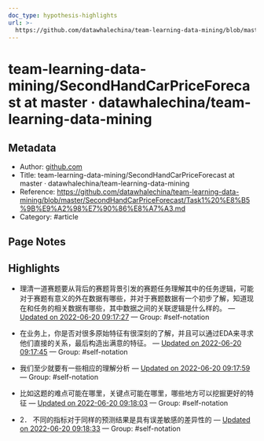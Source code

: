 ```yaml
---
doc_type: hypothesis-highlights
url: >-
  https://github.com/datawhalechina/team-learning-data-mining/blob/master/SecondHandCarPriceForecast/Task1%20%E8%B5%9B%E9%A2%98%E7%90%86%E8%A7%A3.md
---
```


# team-learning-data-mining/SecondHandCarPriceForecast at master · datawhalechina/team-learning-data-mining

## Metadata
- Author: [github.com]()
- Title: team-learning-data-mining/SecondHandCarPriceForecast at master · datawhalechina/team-learning-data-mining
- Reference: https://github.com/datawhalechina/team-learning-data-mining/blob/master/SecondHandCarPriceForecast/Task1%20%E8%B5%9B%E9%A2%98%E7%90%86%E8%A7%A3.md
- Category: #article

## Page Notes
## Highlights
- 理清一道赛题要从背后的赛题背景引发的赛题任务理解其中的任务逻辑，可能对于赛题有意义的外在数据有哪些，并对于赛题数据有一个初步了解，知道现在和任务的相关数据有哪些，其中数据之间的关联逻辑是什么样的。 — [Updated on 2022-06-20 09:17:27](https://hyp.is/v34g8PA2Eey4-3tg6WfLzQ/github.com/datawhalechina/team-learning-data-mining/blob/master/SecondHandCarPriceForecast/Task1%20%E8%B5%9B%E9%A2%98%E7%90%86%E8%A7%A3.md) — Group: #self-notation

- 在业务上，你是否对很多原始特征有很深刻的了解，并且可以通过EDA来寻求他们直接的关系，最后构造出满意的特征。 — [Updated on 2022-06-20 09:17:45](https://hyp.is/ypf70vA2EeyYOUvTTr8QPA/github.com/datawhalechina/team-learning-data-mining/blob/master/SecondHandCarPriceForecast/Task1%20%E8%B5%9B%E9%A2%98%E7%90%86%E8%A7%A3.md) — Group: #self-notation

- 我们至少就要有一些相应的理解分析 — [Updated on 2022-06-20 09:17:59](https://hyp.is/0qrm4PA2EeylfBPSXS0wng/github.com/datawhalechina/team-learning-data-mining/blob/master/SecondHandCarPriceForecast/Task1%20%E8%B5%9B%E9%A2%98%E7%90%86%E8%A7%A3.md) — Group: #self-notation

- 比如这题的难点可能在哪里，关键点可能在哪里，哪些地方可以挖掘更好的特征 — [Updated on 2022-06-20 09:18:03](https://hyp.is/1WkgIvA2Eey-VXcKJyENSg/github.com/datawhalechina/team-learning-data-mining/blob/master/SecondHandCarPriceForecast/Task1%20%E8%B5%9B%E9%A2%98%E7%90%86%E8%A7%A3.md) — Group: #self-notation

- 2． 不同的指标对于同样的预测结果是具有误差敏感的差异性的 — [Updated on 2022-06-20 09:18:33](https://hyp.is/5wnD9PA2Eey0sA9ienUsbQ/github.com/datawhalechina/team-learning-data-mining/blob/master/SecondHandCarPriceForecast/Task1%20%E8%B5%9B%E9%A2%98%E7%90%86%E8%A7%A3.md) — Group: #self-notation




